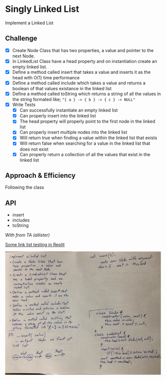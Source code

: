 # Singly Linked List
<!-- Short summary or background information -->
Implement a Linked List

## Challenge
<!-- Description of the challenge -->
- [x] Create Node Class that has two properties, a value and pointer to the next Node.
- [x] In LinkedList Class have a head property and on instantiation create an empty linked list.
- [x]  Define a method called insert that takes a value and inserts it as the head with O(1) time performance
- [x]  Define a method called include which takes a value and returns a boolean of that values existance in the linked list
- [x]  Define a method called toString which returns a string of all the values in the string formated like; `"{ a } -> { b } -> { c } -> NULL"`
- [x] Write Tests
  - [x] Can successfully instantiate an empty linked list
  - [x] Can properly insert into the linked list
  - [x] The head property will properly point to the first node in the linked list
  - [x] Can properly insert multiple nodes into the linked list
  - [x] Will return true when finding a value within the linked list that exists
  - [x] Will return false when searching for a value in the linked list that does not exist
  - [x] Can properly return a collection of all the values that exist in the linked list

## Approach & Efficiency
<!-- What approach did you take? Why? What is the Big O space/time for this approach? -->

Following the class 


## API
<!-- Description of each method publicly available to your Linked List -->

- insert
- includes
- toString

*With from TA (allister)*

[Some link list testing in Replit](https://repl.it/@KevinDreyer/linkedlist)

![Whiteboard Image](./assets/linkedlist.jpg)